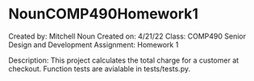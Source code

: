# NounCOMP490Homework1
Created by: Mitchell Noun
Created on: 4/21/22
Class: COMP490 Senior Design and Development
Assignment: Homework 1

Description:
This project calculates the total charge for a customer at checkout. Function tests are avialable in tests/tests.py.
